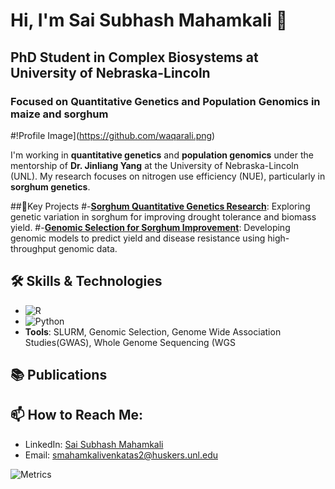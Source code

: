 # Hi, I'm Sai Subhash Mahamkali 👋
## PhD Student in Complex Biosystems at University of Nebraska-Lincoln
### Focused on Quantitative Genetics and Population Genomics in maize and sorghum

#!Profile Image](https://github.com/waqarali.png)

I'm working in **quantitative genetics** and **population genomics** under the mentorship of **Dr. Jinliang Yang** at the University of Nebraska-Lincoln (UNL). My research focuses on nitrogen use efficiency (NUE), particularly in **sorghum genetics**.

##🚀Key Projects
#-[**Sorghum Quantitative Genetics Research**](https://github.com/waqarali/sorghum_quantitative_genetics): Exploring genetic variation in sorghum for improving drought tolerance and biomass yield.
#-[**Genomic Selection for Sorghum Improvement**](https://github.com/waqarali/genomic_selection_sorghum): Developing genomic models to predict yield and disease resistance using high-throughput genomic data.

## 🛠️ Skills & Technologies
- ![R](https://img.shields.io/badge/-R-276DC3?style=flat&logo=R&logoColor=white)
- ![Python](https://img.shields.io/badge/-Python-3776AB?style=flat&logo=python&logoColor=white)
- **Tools**: SLURM, Genomic Selection, Genome Wide Association Studies(GWAS), Whole Genome Sequencing (WGS

## 📚 Publications
<!-- - **Paper 1 Title** – *Journal of Quantitative Genetics* (2025) -->
<!-- - **Paper 2 Title** – *Nature Plants* (2025) -->

## 📫 How to Reach Me:
- LinkedIn: [Sai Subhash Mahamkali](https://www.linkedin.com/in/subhashmahamkali/)
- Email: [smahamkalivenkatas2@huskers.unl.edu](mailto:smahamkalivenkatas2@huskers.unl.edu)

![Metrics](https://raw.githubusercontent.com/subhashmahamkali/subhashmahamkali/main/github-metrics.svg)


